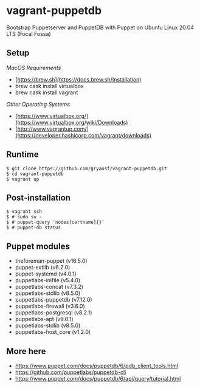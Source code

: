 # vagrant-puppetdb
Bootstrap Puppetserver and PuppetDB with Puppet on Ubuntu Linux 20.04 LTS (Focal Fossa)

Setup
-----

*MacOS Requirements*
- [https://brew.sh](https://docs.brew.sh/Installation)
- brew cask install virtualbox
- brew cask install vagrant

*Other Operating Systems*
- [https://www.virtualbox.org/](https://www.virtualbox.org/wiki/Downloads)
- [http://www.vagrantup.com/](https://developer.hashicorp.com/vagrant/downloads)

Runtime
-------
```
$ git clone https://github.com/gryansf/vagrant-puppetdb.git
$ cd vagrant-puppetdb
$ vagrant up
```

Post-installation
-----------------
```
$ vagrant ssh
$ # sudo su -
$ # puppet-query 'nodes[certname]{}'
$ # puppet-db status
```

Puppet modules
--------------
- theforeman-puppet (v16.5.0)
- puppet-extlib (v6.2.0)
- puppet-systemd (v4.0.1)
- puppetlabs-inifile (v5.4.0)
- puppetlabs-concat (v7.3.2)
- puppetlabs-stdlib (v8.5.0)
- puppetlabs-puppetdb (v7.12.0)
- puppetlabs-firewall (v3.6.0)
- puppetlabs-postgresql (v8.2.1)
- puppetlabs-apt (v9.0.1)
- puppetlabs-stdlib (v8.5.0)
- puppetlabs-host_core (v1.2.0)

More here
---------
- https://www.puppet.com/docs/puppetdb/6/pdb_client_tools.html
- https://github.com/puppetlabs/puppetdb-cli
- https://www.puppet.com/docs/puppetdb/6/api/query/tutorial.html

